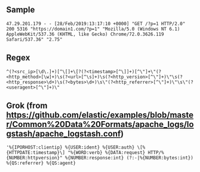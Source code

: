 ## Sample
```47.29.201.179 - - [28/Feb/2019:13:17:10 +0000] "GET /?p=1 HTTP/2.0" 200 5316 "https://domain1.com/?p=1" "Mozilla/5.0 (Windows NT 6.1) AppleWebKit/537.36 (KHTML, like Gecko) Chrome/72.0.3626.119 Safari/537.36" "2.75"```

## Regex
```^(?<src_ip>[\d\.]+)[^\[]+\[?(?<timestamp>[^\]]+)[^\"]+\"(?<http_method>[\w]+)\s(?<url>[^\s]+)\s(?<http_version>[^\"]+)\"\s(?<http_response>\d+)\s(?<bytes>\d+)\s\"(?<http_referrer>[^\"]+)\"\s\"(?<useragent>[^\"]+)\"```

## Grok (from https://github.com/elastic/examples/blob/master/Common%20Data%20Formats/apache_logs/logstash/apache_logstash.conf)
```'%{IPORHOST:clientip} %{USER:ident} %{USER:auth} \[%{HTTPDATE:timestamp}\] "%{WORD:verb} %{DATA:request} HTTP/%{NUMBER:httpversion}" %{NUMBER:response:int} (?:-|%{NUMBER:bytes:int}) %{QS:referrer} %{QS:agent}```
